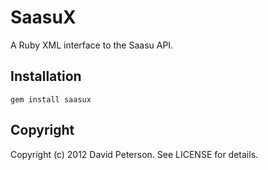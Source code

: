 # SaasuX

A Ruby XML interface to the Saasu API.

## Installation

    gem install saasux
    
## Copyright

Copyright (c) 2012 David Peterson. See LICENSE for details.
